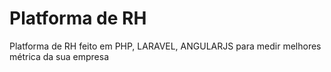 # Platforma de RH
Platforma de RH feito em PHP, LARAVEL, ANGULARJS para medir melhores métrica da sua empresa 
